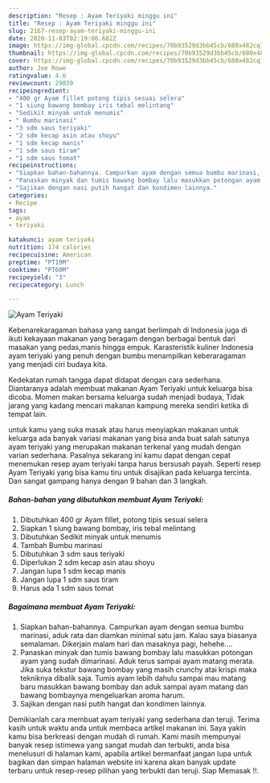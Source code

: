 ```yaml
---
description: "Resep : Ayam Teriyaki minggu ini"
title: "Resep : Ayam Teriyaki minggu ini"
slug: 2167-resep-ayam-teriyaki-minggu-ini
date: 2020-11-03T02:19:06.682Z
image: https://img-global.cpcdn.com/recipes/70b93529d3bb45cb/680x482cq70/ayam-teriyaki-foto-resep-utama.jpg
thumbnail: https://img-global.cpcdn.com/recipes/70b93529d3bb45cb/680x482cq70/ayam-teriyaki-foto-resep-utama.jpg
cover: https://img-global.cpcdn.com/recipes/70b93529d3bb45cb/680x482cq70/ayam-teriyaki-foto-resep-utama.jpg
author: Joe Rowe
ratingvalue: 4.6
reviewcount: 29839
recipeingredient:
- "400 gr Ayam fillet potong tipis sesuai selera"
- "1 siung bawang bombay iris tebal melintang"
- "Sedikit minyak untuk menumis"
- " Bumbu marinasi"
- "3 sdm saus teriyaki"
- "2 sdm kecap asin atau shoyu"
- "1 sdm kecap manis"
- "1 sdm saus tiram"
- "1 sdm saus tomat"
recipeinstructions:
- "Siapkan bahan-bahannya. Campurkan ayam dengan semua bumbu marinasi, aduk rata dan diamkan minimal satu jam. Kalau saya biasanya semalaman. Dikerjain malam hari dan masaknya pagi, hehehe...."
- "Panaskan minyak dan tumis bawang bombay lalu masukkan potongan ayam yang sudah dimarinasi. Aduk terus sampai ayam matang merata. Jika suka tekstur bawang bombay yang masih crunchy atai krispi maka tekniknya dibalik saja. Tumis ayam lebih dahulu sampai mau matang baru masukkan bawang bombay dan aduk sampai ayam matang dan bawang bombaynya mengeluarkan aroma harum."
- "Sajikan dengan nasi putih hangat dan kondimen lainnya."
categories:
- Recipe
tags:
- ayam
- teriyaki

katakunci: ayam teriyaki 
nutrition: 174 calories
recipecuisine: American
preptime: "PT19M"
cooktime: "PT60M"
recipeyield: "3"
recipecategory: Lunch

---
```



![Ayam Teriyaki](https://img-global.cpcdn.com/recipes/70b93529d3bb45cb/680x482cq70/ayam-teriyaki-foto-resep-utama.jpg)

Kebenarekaragaman bahasa yang sangat berlimpah di Indonesia juga di ikuti kekayaan makanan yang beragam dengan berbagai bentuk dari masakan yang pedas,manis hingga empuk. Karasteristik kuliner Indonesia ayam teriyaki yang penuh dengan bumbu menampilkan keberaragaman yang menjadi ciri budaya kita.


Kedekatan rumah tangga dapat didapat dengan cara sederhana. Diantaranya adalah membuat makanan Ayam Teriyaki untuk keluarga bisa dicoba. Momen makan bersama keluarga sudah menjadi budaya, Tidak jarang yang kadang mencari makanan kampung mereka sendiri ketika di tempat lain.



untuk kamu yang suka masak atau harus menyiapkan makanan untuk keluarga ada banyak variasi makanan yang bisa anda buat salah satunya ayam teriyaki yang merupakan makanan terkenal yang mudah dengan varian sederhana. Pasalnya sekarang ini kamu dapat dengan cepat menemukan resep ayam teriyaki tanpa harus bersusah payah.
Seperti resep Ayam Teriyaki yang bisa kamu tiru untuk disajikan pada keluarga tercinta. Dan sangat gampang hanya dengan 9 bahan dan 3 langkah.


<!--inarticleads1-->

##### Bahan-bahan yang dibutuhkan membuat Ayam Teriyaki:

1. Dibutuhkan 400 gr Ayam fillet, potong tipis sesuai selera
1. Siapkan 1 siung bawang bombay, iris tebal melintang
1. Dibutuhkan Sedikit minyak untuk menumis
1. Tambah  Bumbu marinasi
1. Dibutuhkan 3 sdm saus teriyaki
1. Diperlukan 2 sdm kecap asin atau shoyu
1. Jangan lupa 1 sdm kecap manis
1. Jangan lupa 1 sdm saus tiram
1. Harus ada 1 sdm saus tomat




<!--inarticleads2-->

##### Bagaimana membuat  Ayam Teriyaki:

1. Siapkan bahan-bahannya. Campurkan ayam dengan semua bumbu marinasi, aduk rata dan diamkan minimal satu jam. Kalau saya biasanya semalaman. Dikerjain malam hari dan masaknya pagi, hehehe....
1. Panaskan minyak dan tumis bawang bombay lalu masukkan potongan ayam yang sudah dimarinasi. Aduk terus sampai ayam matang merata. Jika suka tekstur bawang bombay yang masih crunchy atai krispi maka tekniknya dibalik saja. Tumis ayam lebih dahulu sampai mau matang baru masukkan bawang bombay dan aduk sampai ayam matang dan bawang bombaynya mengeluarkan aroma harum.
1. Sajikan dengan nasi putih hangat dan kondimen lainnya.




Demikianlah cara membuat ayam teriyaki yang sederhana dan teruji. Terima kasih untuk waktu anda untuk membaca artikel makanan ini. Saya yakin kamu bisa berkreasi dengan mudah di rumah. Kami masih mempunyai banyak resep istimewa yang sangat mudah dan terbukti, anda bisa menelusuri di halaman kami, apabila artikel bermanfaat jangan lupa untuk bagikan dan simpan halaman website ini karena akan banyak update terbaru untuk resep-resep pilihan yang terbukti dan teruji. Siap Memasak !!. 
